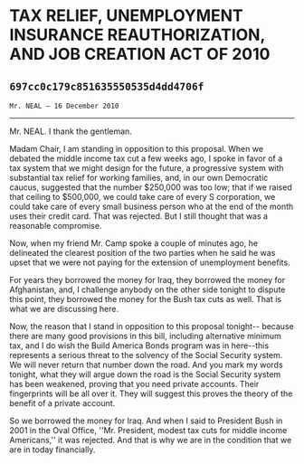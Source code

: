 # TAX RELIEF, UNEMPLOYMENT INSURANCE REAUTHORIZATION, AND JOB CREATION  ACT OF 2010
## `697cc0c179c851635550535d4dd4706f`
`Mr. NEAL — 16 December 2010`

---


Mr. NEAL. I thank the gentleman.

Madam Chair, I am standing in opposition to this proposal. When we 
debated the middle income tax cut a few weeks ago, I spoke in favor of 
a tax system that we might design for the future, a progressive system 
with substantial tax relief for working families, and, in our own 
Democratic caucus, suggested that the number $250,000 was too low; that 
if we raised that ceiling to $500,000, we could take care of every S 
corporation, we could take care of every small business person who at 
the end of the month uses their credit card. That was rejected. But I 
still thought that was a reasonable compromise.

Now, when my friend Mr. Camp spoke a couple of minutes ago, he 
delineated the clearest position of the two parties when he said he was 
upset that we were not paying for the extension of unemployment 
benefits.

For years they borrowed the money for Iraq, they borrowed the money 
for Afghanistan, and, I challenge anybody on the other side tonight to 
dispute this point, they borrowed the money for the Bush tax cuts as 
well. That is what we are discussing here.

Now, the reason that I stand in opposition to this proposal tonight--
because there are many good provisions in this bill, including 
alternative minimum tax, and I do wish the Build America Bonds program 
was in here--this represents a serious threat to the solvency of the 
Social Security system. We will never return that number down the road. 
And you mark my words tonight, what they will argue down the road is 
the Social Security system has been weakened, proving that you need 
private accounts. Their fingerprints will be all over it. They will 
suggest this proves the theory of the benefit of a private account.

So we borrowed the money for Iraq. And when I said to President Bush 
in 2001 in the Oval Office, ''Mr. President, modest tax cuts for middle 
income Americans,'' it was rejected. And that is why we are in the 
condition that we are in today financially.